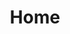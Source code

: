 ---
title: Home
blocks:
  - type: hero
    style: background
    image: '/uploads/test.jpg'
    title: Lorem ipsum dolor sit amet, consectetur adipiscing elit
    content: >
      Lorem ipsum dolor sit amet, consectetur adipiscing elit. Sed do eiusmod tempor incididunt ut labore et dolore magna aliqua. Ut enim ad minim veniam, quis nostrud exercitation ullamco laboris nisi ut aliquip ex ea commodo consequat.
    button:
      text: Get in Touch
      link: '#'
  - type: navigation
    style: inline
    key: Services
    eyebrow: Lorem
    title: Lorem ipsum dolor sit amet, consectetur adipiscing elit
    content: >
      Lorem ipsum dolor sit amet, consectetur adipiscing elit. Sed do eiusmod tempor incididunt ut labore et dolore magna aliqua. Ut enim ad minim veniam, quis nostrud exercitation ullamco laboris nisi ut aliquip ex ea commodo consequat.
  - type: features
    eyebrow: Lorem
    title: Lorem ipsum dolor sit amet, consectetur adipiscing elit
    items:
      - title: Lorem ipsum dolor sit amet
        icon: /uploads/calendar-check-fill.svg
        content: >
          Lorem ipsum dolor sit amet, consectetur adipiscing elit. Sed do eiusmod tempor incididunt ut labore et dolore magna aliqua. Ut enim ad minim veniam, quis nostrud exercitation ullamco laboris nisi ut aliquip ex ea commodo consequat.
      - title: Lorem ipsum dolor sit amet
        icon: /uploads/shield-check-fill.svg
        content: >
          Lorem ipsum dolor sit amet, consectetur adipiscing elit. Sed do eiusmod tempor incididunt ut labore et dolore magna aliqua. Ut enim ad minim veniam, quis nostrud exercitation ullamco laboris nisi ut aliquip ex ea commodo consequat.
      - title: Lorem ipsum dolor sit amet
        icon: /uploads/sparkle-fill.svg
        content: >
          Lorem ipsum dolor sit amet, consectetur adipiscing elit. Sed do eiusmod tempor incididunt ut labore et dolore magna aliqua. Ut enim ad minim veniam, quis nostrud exercitation ullamco laboris nisi ut aliquip ex ea commodo consequat.
  - type: image
    src: '/uploads/test.jpg'
  - type: text
    eyebrow: Lorem
    title: Lorem ipsum dolor sit amet, consectetur adipiscing elit
    content: >
      Lorem ipsum dolor sit amet, consectetur adipiscing elit. Sed do eiusmod tempor incididunt ut labore et dolore magna aliqua. Ut enim ad minim veniam, quis nostrud exercitation ullamco laboris nisi ut aliquip ex ea commodo consequat.
    button:
      text: Get in Touch
      link: '#'
  - type: studies
    style: inline
    title: Lorem ipsum dolor sit amet, consectetur adipiscing elit
  - type: locations
    title: Lorem ipsum dolor sit amet, consectetur adipiscing elit
  - type: testimonials
    title: Lorem ipsum dolor sit amet, consectetur adipiscing elit
    content: >
      Lorem ipsum dolor sit amet, consectetur adipiscing elit. Sed do eiusmod tempor incididunt ut labore et dolore magna aliqua.
    items:
      - cite: 
          name: Lorem Ipsum
          position: Lorem Ipsum
        content: >
          Lorem ipsum dolor sit amet, consectetur adipiscing elit. Sed do eiusmod tempor incididunt ut labore et dolore magna aliqua.
      - cite: 
          name: Lorem Ipsum
          position: Lorem Ipsum
        content: >
          Lorem ipsum dolor sit amet, consectetur adipiscing elit. Sed do eiusmod tempor incididunt ut labore et dolore magna aliqua.
      - cite: 
          name: Lorem Ipsum
          position: Lorem Ipsum
        content: >
          Lorem ipsum dolor sit amet, consectetur adipiscing elit. Sed do eiusmod tempor incididunt ut labore et dolore magna aliqua.
  - type: action
    title: Lorem ipsum dolor sit amet, consectetur adipiscing elit
    content: >
      Lorem ipsum dolor sit amet, consectetur adipiscing elit. Sed do eiusmod tempor incididunt ut labore et dolore magna aliqua.
    button:
      text: Get in Touch
      link: '#'
---
